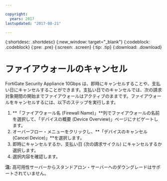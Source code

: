 ```yaml
---

copyright:
  years: 2017
lastupdated: "2017-08-21"

---
```


{:shortdesc: .shortdesc}
{:new_window: target="_blank"}
{:codeblock: .codeblock}
{:pre: .pre}
{:screen: .screen}
{:tip: .tip}
{:download: .download}

# ファイアウォールのキャンセル

FortiGate Security Appliance 10Gbps は、即時にキャンセルすることや、支払い日にキャンセルすることができます。支払い日でのキャンセルでは、次の請求対象期間の開始までファイアウォールはアクティブのままです。ファイアウォールをキャンセルするには、以下のステップを実行します。

1. **「ファイアウォール名 (Firewall Name)」**列でファイアウォールの名前を選択して、「デバイスの概要 (Device Overview)」ページにナビゲートします。
2. オーバーフロー・メニューをクリックし、**「デバイスのキャンセル (Cancel Device)」**を選択します。
3. 即時にキャンセルするか、支払い日 (次の請求サイクル) にキャンセルするか選択します。
4. 選択内容を確認します。

**注:** 高可用性サーバーからスタンドアロン・サーバーへのダウングレードはサポートされていません。
